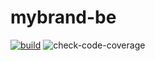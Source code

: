 # mybrand-be 

[![build](https://github.com/Tuyisenge2/mybrand-be/actions/workflows/node.js.yml/badge.svg)](https://github.com/Tuyisenge2/mybrand-be/actions/workflows/node.js.yml)
![check-code-coverage](https://img.shields.io/badge/code--coverage-72.98%25-yellow)

